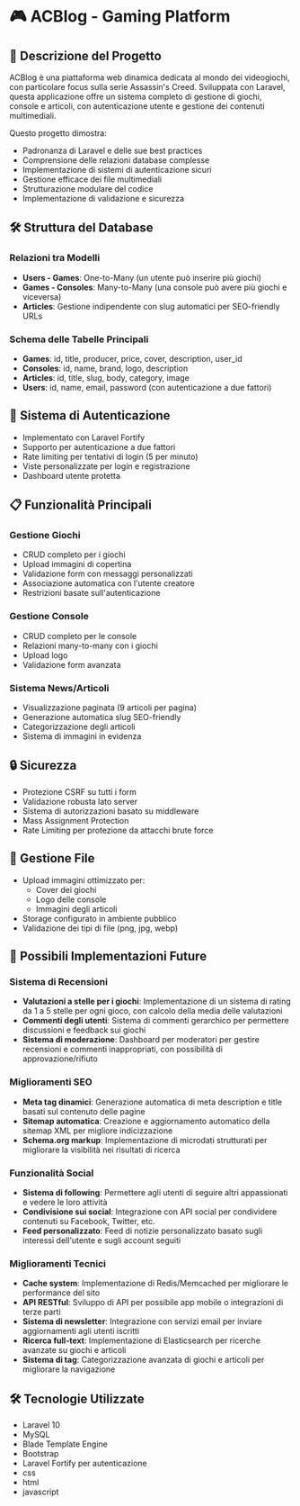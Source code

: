 # 🎮 ACBlog - Gaming Platform


## 📝 Descrizione del Progetto
ACBlog è una piattaforma web dinamica dedicata al mondo dei videogiochi, con particolare focus sulla serie Assassin's Creed. Sviluppata con Laravel, questa applicazione offre un sistema completo di gestione di giochi, console e articoli, con autenticazione utente e gestione dei contenuti multimediali.

Questo progetto dimostra:
- Padronanza di Laravel e delle sue best practices
- Comprensione delle relazioni database complesse
- Implementazione di sistemi di autenticazione sicuri
- Gestione efficace dei file multimediali
- Strutturazione modulare del codice
- Implementazione di validazione e sicurezza


## 🛠️ Struttura del Database

### Relazioni tra Modelli
- **Users - Games**: One-to-Many (un utente può inserire più giochi)
- **Games - Consoles**: Many-to-Many (una console può avere più giochi e viceversa)
- **Articles**: Gestione indipendente con slug automatici per SEO-friendly URLs

### Schema delle Tabelle Principali
- **Games**: id, title, producer, price, cover, description, user_id
- **Consoles**: id, name, brand, logo, description
- **Articles**: id, title, slug, body, category, image
- **Users**: id, name, email, password (con autenticazione a due fattori)


## 🔐 Sistema di Autenticazione
- Implementato con Laravel Fortify
- Supporto per autenticazione a due fattori
- Rate limiting per tentativi di login (5 per minuto)
- Viste personalizzate per login e registrazione
- Dashboard utente protetta


## 📋 Funzionalità Principali

### Gestione Giochi
- CRUD completo per i giochi
- Upload immagini di copertina
- Validazione form con messaggi personalizzati
- Associazione automatica con l'utente creatore
- Restrizioni basate sull'autenticazione

### Gestione Console
- CRUD completo per le console
- Relazioni many-to-many con i giochi
- Upload logo
- Validazione form avanzata

### Sistema News/Articoli
- Visualizzazione paginata (9 articoli per pagina)
- Generazione automatica slug SEO-friendly
- Categorizzazione degli articoli
- Sistema di immagini in evidenza


## 🔒 Sicurezza
- Protezione CSRF su tutti i form
- Validazione robusta lato server
- Sistema di autorizzazioni basato su middleware
- Mass Assignment Protection
- Rate Limiting per protezione da attacchi brute force


## 💾 Gestione File
- Upload immagini ottimizzato per:
  - Cover dei giochi
  - Logo delle console
  - Immagini degli articoli
- Storage configurato in ambiente pubblico
- Validazione dei tipi di file (png, jpg, webp)


## 🚀 Possibili Implementazioni Future

### Sistema di Recensioni
- **Valutazioni a stelle per i giochi**: Implementazione di un sistema di rating da 1 a 5 stelle per ogni gioco, con calcolo della media delle valutazioni
- **Commenti degli utenti**: Sistema di commenti gerarchico per permettere discussioni e feedback sui giochi
- **Sistema di moderazione**: Dashboard per moderatori per gestire recensioni e commenti inappropriati, con possibilità di approvazione/rifiuto

### Miglioramenti SEO
- **Meta tag dinamici**: Generazione automatica di meta description e title basati sul contenuto delle pagine
- **Sitemap automatica**: Creazione e aggiornamento automatico della sitemap XML per migliore indicizzazione
- **Schema.org markup**: Implementazione di microdati strutturati per migliorare la visibilità nei risultati di ricerca

### Funzionalità Social
- **Sistema di following**: Permettere agli utenti di seguire altri appassionati e vedere le loro attività
- **Condivisione sui social**: Integrazione con API social per condividere contenuti su Facebook, Twitter, etc.
- **Feed personalizzato**: Feed di notizie personalizzato basato sugli interessi dell'utente e sugli account seguiti

### Miglioramenti Tecnici
- **Cache system**: Implementazione di Redis/Memcached per migliorare le performance del sito
- **API RESTful**: Sviluppo di API per possibile app mobile o integrazioni di terze parti
- **Sistema di newsletter**: Integrazione con servizi email per inviare aggiornamenti agli utenti iscritti
- **Ricerca full-text**: Implementazione di Elasticsearch per ricerche avanzate su giochi e articoli
- **Sistema di tag**: Categorizzazione avanzata di giochi e articoli per migliorare la navigazione


## 🛠️ Tecnologie Utilizzate
- Laravel 10
- MySQL
- Blade Template Engine
- Bootstrap
- Laravel Fortify per autenticazione
- css
- html
- javascript

